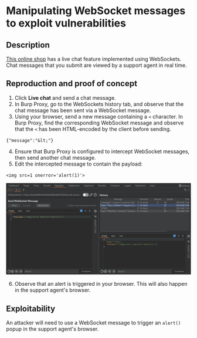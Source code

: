 # Manipulating WebSocket messages to exploit vulnerabilities

## Description

[This online shop](https://portswigger.net/web-security/websockets/lab-manipulating-messages-to-exploit-vulnerabilities) has a live chat feature implemented using WebSockets. Chat messages that you submit are viewed by a support agent in real time. 

## Reproduction and proof of concept

1. Click **Live chat** and send a chat message. 
2. In Burp Proxy, go to the WebSockets history tab, and observe that the chat message has been sent via a WebSocket message.
3. Using your browser, send a new message containing a `<` character. In Burp Proxy, find the corresponding WebSocket message and observe that the `<` has been HTML-encoded by the client before sending.

```text
{"message":"&lt;"}
```

4. Ensure that Burp Proxy is configured to intercept WebSocket messages, then send another chat message.
5. Edit the intercepted message to contain the payload: 

```text
<img src=1 onerror='alert(1)'>
```

![Websockets](../../_static/images/sockets1.png)

6. Observe that an alert is triggered in your browser. This will also happen in the support agent's browser.

## Exploitability

An attacker will need to use a WebSocket message to trigger an `alert()` popup in the support agent's browser. 
